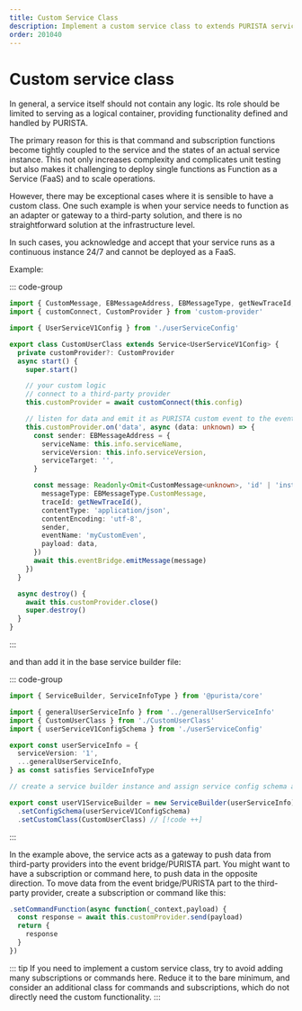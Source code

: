 ```yaml
---
title: Custom Service Class
description: Implement a custom service class to extends PURISTA service base functionallity
order: 201040
---
```


# Custom service class

In general, a service itself should not contain any logic. Its role should be limited to serving as a logical container, providing functionality defined and handled by PURISTA.

The primary reason for this is that command and subscription functions become tightly coupled to the service and the states of an actual service instance. This not only increases complexity and complicates unit testing but also makes it challenging to deploy single functions as Function as a Service (FaaS) and to scale operations.

However, there may be exceptional cases where it is sensible to have a custom class. One such example is when your service needs to function as an adapter or gateway to a third-party solution, and there is no straightforward solution at the infrastructure level.

In such cases, you acknowledge and accept that your service runs as a continuous instance 24/7 and cannot be deployed as a FaaS.

Example:

::: code-group

```typescript [CustomUserClass.ts]
import { CustomMessage, EBMessageAddress, EBMessageType, getNewTraceId, Service } from '@purista/core'
import { customConnect, CustomProvider } from 'custom-provider'

import { UserServiceV1Config } from './userServiceConfig'

export class CustomUserClass extends Service<UserServiceV1Config> {
  private customProvider?: CustomProvider
  async start() {
    super.start()

    // your custom logic
    // connect to a third-party provider
    this.customProvider = await customConnect(this.config)

    // listen for data and emit it as PURISTA custom event to the event bridge
    this.customProvider.on('data', async (data: unknown) => {
      const sender: EBMessageAddress = {
        serviceName: this.info.serviceName,
        serviceVersion: this.info.serviceVersion,
        serviceTarget: '',
      }

      const message: Readonly<Omit<CustomMessage<unknown>, 'id' | 'instanceId' | 'timestamp'>> = Object.freeze({
        messageType: EBMessageType.CustomMessage,
        traceId: getNewTraceId(),
        contentType: 'application/json',
        contentEncoding: 'utf-8',
        sender,
        eventName: 'myCustomEven',
        payload: data,
      })
      await this.eventBridge.emitMessage(message)
    })
  }

  async destroy() {
    await this.customProvider.close()
    super.destroy()
  }
}
```

:::

and than add it in the base service builder file:

::: code-group

```typescript [userV1ServiceBuilder.ts]
import { ServiceBuilder, ServiceInfoType } from '@purista/core'

import { generalUserServiceInfo } from '../generalUserServiceInfo'
import { CustomUserClass } from './CustomUserClass'
import { userServiceV1ConfigSchema } from './userServiceConfig'

export const userServiceInfo = {
  serviceVersion: '1',
  ...generalUserServiceInfo,
} as const satisfies ServiceInfoType

// create a service builder instance and assign service config schema and default config.

export const userV1ServiceBuilder = new ServiceBuilder(userServiceInfo)
  .setConfigSchema(userServiceV1ConfigSchema)
  .setCustomClass(CustomUserClass) // [!code ++]
```

:::

In the example above, the service acts as a gateway to push data from third-party providers into the event bridge/PURISTA part.
You might want to have a subscription or command here, to push data in the opposite direction.
To move data from the event bridge/PURISTA part to the third-party provider, create a subscription or command like this:

```typescript
.setCommandFunction(async function(_context,payload) {
  const response = await this.customProvider.send(payload)
  return {
    response
  }
})

```

::: tip
If you need to implement a custom service class, try to avoid adding many subscriptions or commands here.
Reduce it to the bare minimum, and consider an additional class for commands and subscriptions, which do not directly need the custom functionality.
:::
